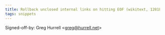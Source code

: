 ```yaml
---
title: Rollback unclosed internal links on hitting EOF (wikitext, 1281821)
tags: snippets
---
```


Signed-off-by: Greg Hurrell &lt;greg@hurrell.net&gt;
